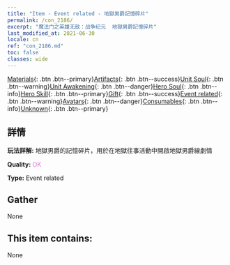```yaml
---
title: "Item - Event related - 地獄男爵記憶碎片"
permalink: /con_2186/
excerpt: "魔法门之英雄无敌：战争纪元  地獄男爵記憶碎片"
last_modified_at: 2021-06-30
locale: cn
ref: "con_2186.md"
toc: false
classes: wide
---
```

 [Materials](/ItemsCN/){: .btn .btn--primary}[Artifacts](/ItemsCN/Artifacts/){: .btn .btn--success}[Unit Soul](/ItemsCN/UnitSoul/){: .btn .btn--warning}[Unit Awakening](/ItemsCN/UnitAwakening/){: .btn .btn--danger}[Hero Soul](/ItemsCN/HeroSoul/){: .btn .btn--info}[Hero Skill](/ItemsCN/HeroSkill/){: .btn .btn--primary}[Gift](/ItemsCN/Gift/){: .btn .btn--success}[Event related](/ItemsCN/Events/){: .btn .btn--warning}[Avatars](/ItemsCN/Avatars/){: .btn .btn--danger}[Consumables](/ItemsCN/Consumables/){: .btn .btn--info}[Unknown](/ItemsCN/Unknown/){: .btn .btn--primary}

## 詳情
 **玩法詳解:** 地獄男爵的記憶碎片，用於在地獄往事活動中開啟地獄男爵線劇情

 **Quality:** <span style="color: #DA70D6">OK</span>

 **Type:** Event related

## Gather

  None

## This item contains:

  None

